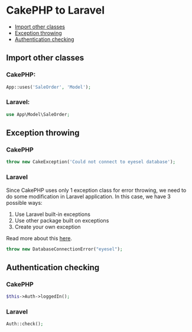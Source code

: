 # CakePHP to Laravel

- [Import other classes](#import-other-classes)
- [Exception throwing](#exception-throwing)
- [Authentication checking](#authentication-checking)

## Import other classes

### CakePHP:
```php
App::uses('SaleOrder', 'Model');
```

### Laravel:
```php
use App\Model\SaleOrder; 
```

## Exception throwing

### CakePHP
```php
throw new CakeException('Could not connect to eyesel database');
```

### Laravel
Since CakePHP uses only 1 exception class for error throwing, we need to do some modification in Laravel application. In this case, we have 3  possible ways:

1. Use Laravel built-in exceptions
2. Use other package built on exceptions
3. Create your own exception

Read more about this [here](https://laraveldaily.com/how-to-catch-handle-create-laravel-exceptions/).
```php
throw new DatabaseConnectionError("eyesel");
```

## Authentication checking

### CakePHP

```php
$this->Auth->loggedIn();
```

### Laravel

```php
Auth::check();
```

